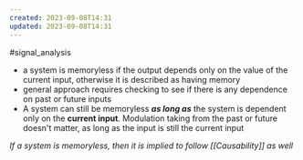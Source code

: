 ```yaml
---
created: 2023-09-08T14:31
updated: 2023-09-08T14:31
---
```

#signal_analysis 
- a system is memoryless if the output depends only on the value of the current input, otherwise it is described as having memory
- general approach requires checking to see if there is any dependence on past or future inputs
- A system can still be memoryless ***as long as*** the system is dependent only on the **current input**. Modulation taking from the past or future doesn't matter, as long as the input is still the current input


*If a system is memoryless, then it is implied to follow [[Causability]] as well*